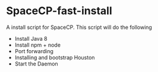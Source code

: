 # SpaceCP-fast-install
A install script for SpaceCP.
This script will do the following

* Install Java 8
* Install npm + node
* Port forwarding
* Installing and bootstrap Houston
* Start the Daemon


